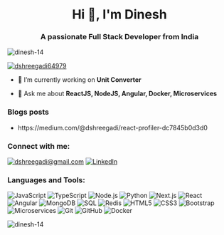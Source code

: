 <h1 align="center">Hi 👋, I'm Dinesh</h1>
<h3 align="center">A passionate Full Stack Developer from India</h3>

<p align="left"> <img src="https://komarev.com/ghpvc/?username=dinesh-14&label=Profile%20views&color=0e75b6&style=flat" alt="dinesh-14" /> </p>

<p align="left"> <a href="https://twitter.com/dshreegadi64979" target="blank"><img src="https://img.shields.io/twitter/follow/dshreegadi64979?logo=twitter&style=for-the-badge" alt="dshreegadi64979" /></a> </p>

- 🔭 I’m currently working on **Unit Converter**

- 💬 Ask me about **ReactJS, NodeJS, Angular, Docker, Microservices**

### Blogs posts

<ul>
<li>
https://medium.com/@dshreegadi/react-profiler-dc7845b0d3d0
</li>
</ul>

<h3 align="left">Connect with me:</h3>
<p align="left">

<a href="mailto:dshreegadi@gmail.com">![dshreegadi@gmail.com](https://img.shields.io/badge/Gmail-D14836?style=for-the-badge&logo=gmail&logoColor=white)</a> <a href="https://www.linkedin.com/in/dinesh-shreegadi/">![LinkedIn](https://img.shields.io/badge/LinkedIn-0077B5?style=for-the-badge&logo=linkedin&logoColor=white)</a>

</p>
<h3 align="left">Languages and Tools:</h3>

<p align="left">

![JavaScript](https://img.shields.io/badge/JavaScript-F7DF1E?style=flat-square&logo=javascript&logoColor=black) ![TypeScript](https://img.shields.io/badge/TypeScript-3178C6?style=flat-square&logo=typescript&logoColor=white) ![Node.js](https://img.shields.io/badge/NodeJs-339933?style=flat-square&logo=NodeJs&logoColor=white) ![Python](https://img.shields.io/badge/Python-3776AB?style=flat-square&logo=python&logoColor=yellow) ![Next.js](https://img.shields.io/badge/NextJs-000000?style=flat-square&logo=NextJs&logoColor=white) ![React](https://img.shields.io/badge/React-61DAFB?style=flat-square&logo=react&logoColor=white) ![Angular](https://img.shields.io/badge/Angular-DD0031?style=flat-square&logo=angular&logoColor=white) ![MongoDB](https://img.shields.io/badge/MongoDB-47A248?style=flat-square&logo=mongodb&logoColor=white) ![SQL](https://img.shields.io/badge/SQL-4479A1?style=flat-square&logo=postgresql&logoColor=white) ![Redis](https://img.shields.io/badge/Redis-DC382D?style=flat-square&logo=redis&logoColor=white) ![HTML5](https://img.shields.io/badge/HTML5-E34F26?style=flat-square&logo=html5&logoColor=white) ![CSS3](https://img.shields.io/badge/CSS3-1572B6?style=flat-square&logo=css3&logoColor=white) ![Bootstrap](https://img.shields.io/badge/Bootstrap-563D7C?style=flat-square&logo=bootstrap&logoColor=white) ![Microservices](https://img.shields.io/badge/Microservices-000000?style=flat-square&logo=microservices&logoColor=white) ![Git](https://img.shields.io/badge/Git-F05032?style=flat-square&logo=git&logoColor=white) ![GitHub](https://img.shields.io/badge/GitHub-181717?style=flat-square&logo=github&logoColor=white) ![Docker](https://img.shields.io/badge/Docker-2496ED?style=flat-square&logo=docker&logoColor=white)

<p><img align="center" src="https://github-readme-stats.vercel.app/api/top-langs?username=dinesh-14&show_icons=true&locale=en&layout=compact" alt="dinesh-14" /></p>
